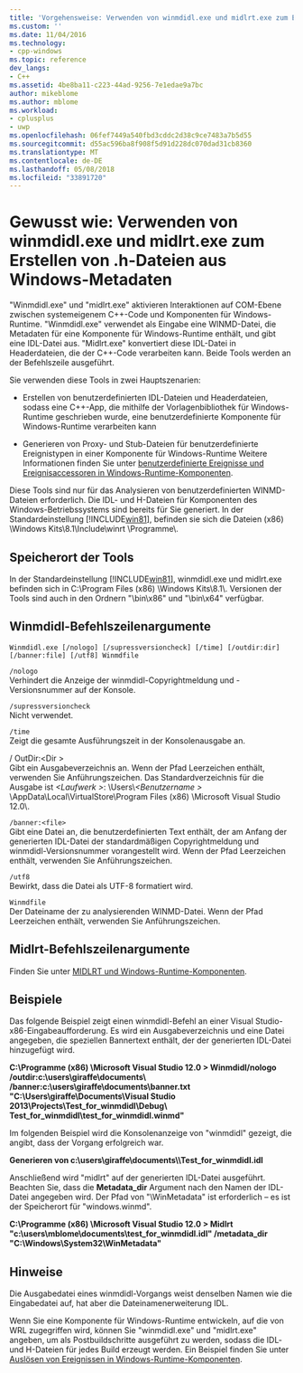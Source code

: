 ```yaml
---
title: 'Vorgehensweise: Verwenden von winmdidl.exe und midlrt.exe zum Erstellen von .h-Dateien aus Windows-Metadaten | Microsoft Docs'
ms.custom: ''
ms.date: 11/04/2016
ms.technology:
- cpp-windows
ms.topic: reference
dev_langs:
- C++
ms.assetid: 4be8ba11-c223-44ad-9256-7e1edae9a7bc
author: mikeblome
ms.author: mblome
ms.workload:
- cplusplus
- uwp
ms.openlocfilehash: 06fef7449a540fbd3cddc2d38c9ce7483a7b5d55
ms.sourcegitcommit: d55ac596ba8f908f5d91d228dc070dad31cb8360
ms.translationtype: MT
ms.contentlocale: de-DE
ms.lasthandoff: 05/08/2018
ms.locfileid: "33891720"
---
```

# <a name="how-to-use-winmdidlexe-and-midlrtexe-to-create-h-files-from-windows-metadata"></a>Gewusst wie: Verwenden von winmdidl.exe und midlrt.exe zum Erstellen von .h-Dateien aus Windows-Metadaten
"Winmdidl.exe" und "midlrt.exe" aktivieren Interaktionen auf COM-Ebene zwischen systemeigenem C++-Code und Komponenten für Windows-Runtime. "Winmdidl.exe" verwendet als Eingabe eine WINMD-Datei, die Metadaten für eine Komponente für Windows-Runtime enthält, und gibt eine IDL-Datei aus. "Midlrt.exe" konvertiert diese IDL-Datei in Headerdateien, die der C++-Code verarbeiten kann. Beide Tools werden an der Befehlszeile ausgeführt.  
  
 Sie verwenden diese Tools in zwei Hauptszenarien:  
  
-   Erstellen von benutzerdefinierten IDL-Dateien und Headerdateien, sodass eine C++-App, die mithilfe der Vorlagenbibliothek für Windows-Runtime geschrieben wurde, eine benutzerdefinierte Komponente für Windows-Runtime verarbeiten kann  
  
-   Generieren von Proxy- und Stub-Dateien für benutzerdefinierte Ereignistypen in einer Komponente für Windows-Runtime Weitere Informationen finden Sie unter [benutzerdefinierte Ereignisse und Ereignisaccessoren in Windows-Runtime-Komponenten](/uwp/winrt-components/custom-events-and-event-accessors-in-windows-runtime-components).  
  
 Diese Tools sind nur für das Analysieren von benutzerdefinierten WINMD-Dateien erforderlich. Die IDL- und H-Dateien für Komponenten des Windows-Betriebssystems sind bereits für Sie generiert. In der Standardeinstellung [!INCLUDE[win81](../misc/includes/win81_md.md)], befinden sie sich die Dateien (x86) \Windows Kits\8.1\Include\winrt \Programme\\.  
  
## <a name="location-of-the-tools"></a>Speicherort der Tools  
 In der Standardeinstellung [!INCLUDE[win81](../misc/includes/win81_md.md)], winmdidl.exe und midlrt.exe befinden sich in C:\Program Files (x86) \Windows Kits\8.1\\. Versionen der Tools sind auch in den Ordnern "\bin\x86\" und "\bin\x64\" verfügbar.  
  
## <a name="winmdidl-command-line-arguments"></a>Winmdidl-Befehlszeilenargumente  
  
```  
Winmdidl.exe [/nologo] [/supressversioncheck] [/time] [/outdir:dir] [/banner:file] [/utf8] Winmdfile  
```  
  
 `/nologo`  
 Verhindert die Anzeige der winmdidl-Copyrightmeldung und -Versionsnummer auf der Konsole.  
  
 `/supressversioncheck`  
 Nicht verwendet.  
  
 `/time`  
 Zeigt die gesamte Ausführungszeit in der Konsolenausgabe an.  
  
 / OutDir:\<Dir >  
 Gibt ein Ausgabeverzeichnis an. Wenn der Pfad Leerzeichen enthält, verwenden Sie Anführungszeichen. Das Standardverzeichnis für die Ausgabe ist  *\<Laufwerk >*: \Users\\*\<Benutzername >* \AppData\Local\VirtualStore\Program Files (x86) \Microsoft Visual Studio 12.0\\.  
  
 `/banner:<file>`  
 Gibt eine Datei an, die benutzerdefinierten Text enthält, der am Anfang der generierten IDL-Datei der standardmäßigen Copyrightmeldung und winmdidl-Versionsnummer vorangestellt wird. Wenn der Pfad Leerzeichen enthält, verwenden Sie Anführungszeichen.  
  
 `/utf8`  
 Bewirkt, dass die Datei als UTF-8 formatiert wird.  
  
 `Winmdfile`  
 Der Dateiname der zu analysierenden WINMD-Datei. Wenn der Pfad Leerzeichen enthält, verwenden Sie Anführungszeichen.  
  
## <a name="midlrt-command-line-arguments"></a>Midlrt-Befehlszeilenargumente  
 Finden Sie unter [MIDLRT und Windows-Runtime-Komponenten](http://msdn.microsoft.com/library/windows/desktop/hh869900\(v=vs.85\).aspx).  
  
## <a name="examples"></a>Beispiele  
 Das folgende Beispiel zeigt einen winmdidl-Befehl an einer Visual Studio-x86-Eingabeaufforderung. Es wird ein Ausgabeverzeichnis und eine Datei angegeben, die speziellen Bannertext enthält, der der generierten IDL-Datei hinzugefügt wird.  
  
 **C:\Programme (x86) \Microsoft Visual Studio 12.0 > Winmdidl/nologo /outdir:c:\users\giraffe\documents\ /banner:c:\users\giraffe\documents\banner.txt "C:\Users\giraffe\Documents\Visual Studio 2013\Projects\Test_for_winmdidl\Debug\ Test_for_winmdidl\test_for_winmdidl.winmd"**  
  
 Im folgenden Beispiel wird die Konsolenanzeige von "winmdidl" gezeigt, die angibt, dass der Vorgang erfolgreich war.  
  
 **Generieren von c:\users\giraffe\documents\\\Test_for_winmdidl.idl**  
  
 Anschließend wird "midlrt" auf der generierten IDL-Datei ausgeführt. Beachten Sie, dass die **Metadata_dir** Argument nach den Namen der IDL-Datei angegeben wird. Der Pfad von "\WinMetadata\" ist erforderlich – es ist der Speicherort für "windows.winmd".  
  
 **C:\Programme (x86) \Microsoft Visual Studio 12.0 > Midlrt "c:\users\mblome\documents\test_for_winmdidl.idl" /metadata_dir "C:\Windows\System32\WinMetadata"**  
  
## <a name="remarks"></a>Hinweise  
 Die Ausgabedatei eines winmdidl-Vorgangs weist denselben Namen wie die Eingabedatei auf, hat aber die Dateinamenerweiterung IDL.  
  
 Wenn Sie eine Komponente für Windows-Runtime entwickeln, auf die von WRL zugegriffen wird, können Sie "winmdidl.exe" und "midlrt.exe" angeben, um als Postbuildschritte ausgeführt zu werden, sodass die IDL- und H-Dateien für jedes Build erzeugt werden. Ein Beispiel finden Sie unter [Auslösen von Ereignissen in Windows-Runtime-Komponenten](/uwp/winrt-components/raising-events-in-windows-runtime-components).